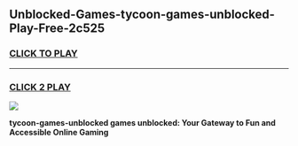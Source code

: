 
## Unblocked-Games-tycoon-games-unblocked-Play-Free-2c525
<h3>
<a href="https://premium76.site?title=tycoon-games-unblocked&ref=09A">CLICK TO PLAY</a></h3>
<hr>

<h3>
<a href="https://premium76.site?title=tycoon-games-unblocked&ref=09A">CLICK 2 PLAY</a>
  
</h3>

<a href="https://premium76.site?title=tycoon-games-unblocked&ref=09A"><img src="https://clearcache.store/games.png"></a>


**tycoon-games-unblocked games unblocked: Your Gateway to Fun and Accessible Online Gaming**
